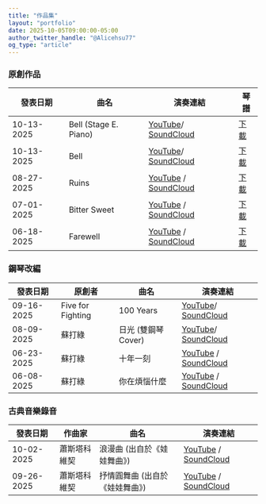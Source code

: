```yaml
---
title: "作品集"
layout: "portfolio"
date: 2025-10-05T09:00:00-05:00
author_twitter_handle: "@Alicehsu77" 
og_type: "article"
---
```


### 原創作品
| 發表日期 | 曲名                 | 演奏連結                 | 琴譜 |
|----------------|------------------------|-----------------------------|-------|
| 10-13-2025   | Bell (Stage E. Piano)         | [YouTube](https://youtu.be/3qoF04GK2zI)/ [SoundCloud](https://soundcloud.com/alice_h_hsu/alice-hsu-bell-stage-e-piano-original-piano-composition)         | [下載](/pdf/Bell.pdf)   |
| 10-13-2025   | Bell         | [YouTube](https://youtu.be/Z4o3uY5C2EI)/ [SoundCloud](https://soundcloud.com/alice_h_hsu/alice-hsu-bell-original-piano-composition)         | [下載](/pdf/Bell.pdf)   |
| 08-27-2025   | Ruins         | [YouTube](https://youtu.be/RsftgIKy3LM ) / [SoundCloud](https://on.soundcloud.com/USjfFvWS2FYXasseaL)         | [下載](/pdf/Ruins.pdf)  |
| 07-01-2025   | Bitter Sweet  | [YouTube](https://youtu.be/iFkaTUgE1PE) / [SoundCloud](https://on.soundcloud.com/EUAzsPntLhmjrm2gCZ)    | [下載](/pdf/Bitter%20Sweet.pdf)   |
| 06-18-2025   | Farewell      | [YouTube](https://youtu.be/Rx4R5YYzuEg) / [SoundCloud](https://on.soundcloud.com/KXcNYTUocrhkzbLj8z)        | [下載](/pdf/Farewell.pdf)  |

### 鋼琴改編
| 發表日期 | 原創者                  | 曲名                 | 演奏連結 |
|----------------|------------------------|-----------------------------|-------|
| 09-16-2025   | Five for Fighting         | 100 Years         | [YouTube](https://youtu.be/a4PW3n9SA8A)/ [SoundCloud](https://on.soundcloud.com/Yfra4kwTA3Di3PShph)  |
| 08-09-2025   | 蘇打綠        | 日光 (雙鋼琴Cover)        |  [YouTube](https://youtu.be/sNEwXQAIC3A )/ [SoundCloud](https://on.soundcloud.com/jZC8DiKaGManSVUAcP)   |
| 06-23-2025   | 蘇打綠  | 十年一刻    | [YouTube](https://youtu.be/FShd3-4umQI) / [SoundCloud](https://on.soundcloud.com/Gx5LJzRlXnUtvylvmr)   |
| 06-08-2025   | 蘇打綠      | 你在煩惱什麼  | [YouTube](https://youtu.be/JpLZL5CxitI) / [SoundCloud](https://on.soundcloud.com/bI4zUMFiUCqAYPNEDc)   |

### 古典音樂錄音
| 發表日期 | 作曲家                  | 曲名                 | 演奏連結 |
|----------------|------------------------|-----------------------------|-------|
| 10-02-2025   | 蕭斯塔科維契  |浪漫曲 (出自於《娃娃舞曲》)    | [YouTube](https://youtu.be/1hjkNCefsao) / [SoundCloud](https://on.soundcloud.com/V3xWwHzUic6wuWIH0a)   |
| 09-26-2025   | 蕭斯塔科維契      | 抒情圓舞曲 (出自於《娃娃舞曲》)  | [YouTube](https://youtu.be/PujmjvfiSsE) / [SoundCloud](https://on.soundcloud.com/VXtjg68HfjPNB3lIGJ)   |
